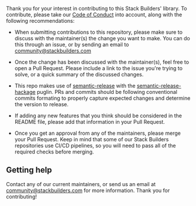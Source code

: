 
Thank you for your interest in contributing to this Stack Builders' library. To contribute, please take our [Code of Conduct](CODE_OF_CONDUCT.md) into account, along with the following recommendations:

- When submitting contributions to this repository, please make sure to discuss with the maintainer(s) the change you want to make. You can do this through an issue, or by sending an email to [community@stackbuilders.com](mailto:community@stackbuilders.com)

- Once the change has been discussed with the maintainer(s), feel free to open a Pull Request. Please include a link to the issue you're trying to solve, or a quick summary of the discussed changes.

- This repo makes use of [semantic-release](https://github.com/semantic-release/semantic-release) with the [semantic-release-hackage](https://github.com/stackbuilders/semantic-release-hackage) puglin. PRs and commits should be following conventional commits formating to properly capture expected changes and determine the version to release.

- If adding any new features that you think should be considered in the README file, please add that information in your Pull Request.

- Once you get an approval from any of the maintainers, please merge your Pull Request. Keep in mind that some of our Stack Builders repositories use CI/CD pipelines, so you will need to pass all of the required checks before merging.

## Getting help
Contact any of our current maintainers, or send us an email at [community@stackbuilders.com](mailto:community@stackbuilders.com) for more information. Thank you for contributing!